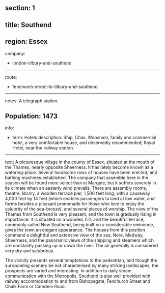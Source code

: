 section: 1
----
title: Southend
----
region: Essex
----
company:
- london-tilbury-and-southend
----
route:
- fenchurch-street-to-tilbury-and-southend
----
notes: A telegraph station.

Population: 1473
----
info:
- term: Hotels
  description: Ship, Chas. Woosnam, family and commercial hotel, a very comfortable house, and deservedly recommended; Royal Hotel, near the railway station.
----
text: A picturesque village in the county of Essex, situated at the mouth of the Thames, nearly opposite Sheerness. It has lately become known as a watering-place. Several handsome rows of houses have been erected, and bathing machines established. The company that assemble here in the season will be found more select than at Margate, but it suffers severely in its climate when an easterly wind prevails. There are assembly rooms, theatre, library, a wooden terrace pier, 1,500 feet long, with a causeway 4,000 feet by 14 feet (which enables passengers to land at low water, and forms besides a pleasant promenade for those who love to enjoy the salubrity of the sea-breeze), and several places of worship. The view of the Thames from Southend is very pleasant, and the town is gradually rising in importance. It is situated on a wooded, hill; and the beautiful terrace, commonly called New Southend, being built on a considerable eminence, gives the town an elegant appearance. The houses from this position command a delightful and extensive view of the sea, Nore, Medway, Sheerness, and the panoramic views of the shipping and steamers which are constantly passing up or down the river. The air generally is considered very dry and salubrious.

The vicinity presents several temptations to the pedestrian, and though the surrounding scenery be not characterised by many striking landscapes, the prospects are varied and interesting. In addition to daily steam communication with the Metropolis, Southend is also well provided with railway accommodation to and from Bishopsgate, Fenchurch Street and Chalk Farm or Camdem Road.
